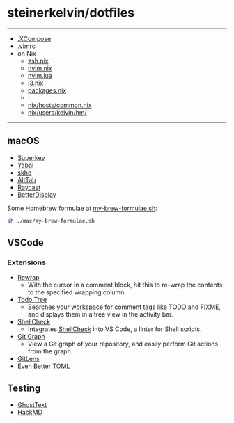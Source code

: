 # steinerkelvin/dotfiles

---

- [.XCompose](home/.XCompose)
- [.vimrc](home/.vimrc)
- on Nix
  - [zsh.nix](nix/users/kelvin/hm/zsh.nix)
  - [nvim.nix](nix/users/kelvin/hm/nvim.nix)
  - [nvim.lua](nix/users/kelvin/hm/nvim.lua)
  - [i3.nix](nix/users/kelvin/hm/i3.nix)
  - [packages.nix](nix/users/kelvin/hm/packages.nix)
  - ·
  - [nix/hosts/common.nix](nix/hosts/common.nix)
  - [nix/users/kelvin/hm/](nix/users/kelvin/hm/)

---

## macOS

- [Superkey]
- [Yabai]
- [skhd]
- [AltTab]
- [Raycast]
- [BetterDisplay]

Some Homebrew formulae at [my-brew-formulae.sh]:

```sh
sh ./mac/my-brew-formulae.sh
```

[Superkey]: https://superkey.app/
[Yabai]: https://github.com/koekeishiya/yabai
[skhd]: https://github.com/koekeishiya/skhd
[AltTab]: https://alt-tab-macos.netlify.app/
[Raycast]: https://raycast.com/
[BetterDisplay]: https://github.com/waydabber/BetterDisplay

[my-brew-formulae.sh]: mac/my-brew-formulae.sh

## VSCode

### Extensions

- [Rewrap]
  - With the cursor in a comment block, hit this to re-wrap the contents to the specified wrapping column.
- [Todo Tree]
  - Searches your workspace for comment tags like TODO and FIXME, and displays them in a tree view in the activity bar.
- [ShellCheck]
  - Integrates [ShellCheck](https://github.com/koalaman/shellcheck) into VS Code, a linter for Shell scripts.
- [Git Graph]
  - View a Git graph of your repository, and easily perform Git actions from the graph.
- [GitLens]
- [Even Better TOML]

## Testing

- [GhostText]
- [HackMD]

[Rewrap]: https://marketplace.visualstudio.com/items?itemName=stkb.rewrap
[Todo Tree]: https://marketplace.visualstudio.com/items?itemName=Gruntfuggly.todo-tree
[ShellCheck]: https://marketplace.visualstudio.com/items?itemName=timonwong.shellcheck
[Git Graph]: https://marketplace.visualstudio.com/items?itemName=mhutchie.git-graph
[GitLens]: https://marketplace.visualstudio.com/items?itemName=eamodio.gitlens
[Even Better TOML]: https://marketplace.visualstudio.com/items?itemName=tamasfe.even-better-toml
[GhostText]: https://ghosttext.fregante.com/
[HackMD]: https://marketplace.visualstudio.com/items?itemName=HackMD.vscode-hackmd
